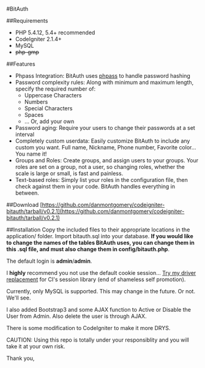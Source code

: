 #BitAuth

##Requirements
* PHP 5.4.12, 5.4+ recommended
* CodeIgniter 2.1.4+
* MySQL
* ~~php-gmp~~

##Features
* Phpass Integration: BitAuth uses [phpass](http://www.openwall.com/phpass/) to handle password hashing
* Password complexity rules: Along with minimum and maximum length, specify the required number of:
	* Uppercase Characters
	* Numbers
	* Special Characters
	* Spaces
	* ... Or, add your own
* Password aging: Require your users to change their passwords at a set interval
* Completely custom userdata: Easily customize BitAuth to include any custom you want. Full name, Nickname, Phone number, Favorite color... You name it!
* Groups and Roles: Create groups, and assign users to your groups. Your roles are set on a group, not a user, so changing roles, whether the scale is large or small, is fast and painless.
* Text-based roles: Simply list your roles in the configuration file, then check against them in your code. BitAuth handles everything in between.

##Download
[https://github.com/danmontgomery/codeigniter-bitauth/tarball/v0.2.1](https://github.com/danmontgomery/codeigniter-bitauth/tarball/v0.2.1)

##Installation
Copy the included files to their appropriate locations in the application/ folder. Import bitauth.sql into your database. **If you would like to change the names of the tables BitAuth uses, you can change them in this .sql file, and must also change them in config/bitauth.php**.

The default login is **admin**/**admin**.

I **highly** recommend you not use the default cookie session... [Try my driver replacement](http://getsparks.org/packages/session-driver/show) for CI's session library (end of shameless self promotion).

Currently, only MySQL is supported. This may change in the future. Or not. We'll see.

I also added Bootstrap3 and some AJAX function to Active or Disable the User from Admin.
Also delete the user is through AJAX.

There is some modification to CodeIgniter to make it more DRYS.

CAUTION: 
Using this repo is totally under your responsiblity and you will take it at your own risk.

Thank you,